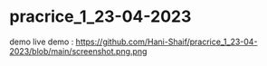# pracrice_1_23-04-2023

demo
live demo : https://github.com/Hani-Shaif/pracrice_1_23-04-2023/blob/main/screenshot.png.png

